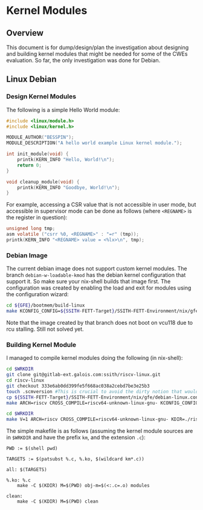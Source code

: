 # Kernel Modules

## Overview

This document is for dump/design/plan the investigation about designing and building kernel modules that might be needed for some of the CWEs evaluation. So far, the only investigation was done for Debian.

## Linux Debian

### Design Kernel Modules

The following is a simple Hello World module:
```c
#include <linux/module.h>
#include <linux/kernel.h>

MODULE_AUTHOR("BESSPIN");
MODULE_DESCRIPTION("A hello world example Linux kernel module.");

int init_module(void) {
    printk(KERN_INFO "Hello, World!\n");
    return 0;
}

void cleanup_module(void) {
    printk(KERN_INFO "Goodbye, World!\n");
}
```

For example, accessing a CSR value that is not accessible in user mode, but accessible in supervisor mode can be done as follows (where `<REGNAME>` is the register in question):
```c
unsigned long tmp;
asm volatile ("csrr %0, <REGNAME>" : "=r" (tmp));
printk(KERN_INFO "<REGNAME> value = <%lx>\n", tmp);
```

### Debian Image 

The current debian image does not support custom kernel modules. The branch `debian-w-loadable-kmod` has the debian kernel configuration that support it. So make sure your nix-shell builds that image first. The configuration was created by enabling the load and exit for modules using the configuration wizard:
```bash
cd ${GFE}/bootmem/build-linux
make KCONFIG_CONFIG=${SSITH-FETT-Target}/SSITH-FETT-Environment/nix/gfe/debian-linux.config ARCH=riscv menuconfig
```

Note that the image created by that branch does not boot on vcu118 due to rcu stalling. Still not solved yet.


### Building Kernel Module

I managed to compile kernel modules doing the following (in nix-shell):

```bash
cd $WRKDIR
git clone git@gitlab-ext.galois.com:ssith/riscv-linux.git
cd riscv-linux
git checkout 333e6ab0dd399fe5f668ac038a2cebd7be3e25b3
touch .scmversion #This is crucial to avoid the dirty notion that would lead to kernel version mismatch
cp ${SSITH-FETT-Target}/SSITH-FETT-Environment/nix/gfe/debian-linux.config nix-debian.config
make ARCH=riscv CROSS_COMPILE=riscv64-unknown-linux-gnu- KCONFIG_CONFIG=./debian-nix.config modules_prepare

cd $WRKDIR
make V=1 ARCH=riscv CROSS_COMPILE=riscv64-unknown-linux-gnu- KDIR=./riscv-linux
```

The simple makefile is as follows (assuming the kernel module sources are in `$WRKDIR` and have the prefix `km`, and the extension `.c`): 

```make
PWD := $(shell pwd)

TARGETS := $(patsubst %.c, %.ko, $(wildcard km*.c))

all: $(TARGETS)

%.ko: %.c
    make -C $(KDIR) M=$(PWD) obj-m=$(<:.c=.o) modules

clean:
    make -C $(KDIR) M=$(PWD) clean
```